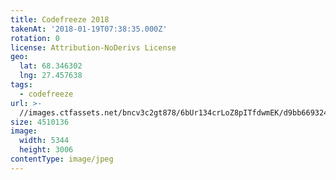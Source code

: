 ```yaml
---
title: Codefreeze 2018
takenAt: '2018-01-19T07:38:35.000Z'
rotation: 0
license: Attribution-NoDerivs License
geo:
  lat: 68.346302
  lng: 27.457638
tags:
  - codefreeze
url: >-
  //images.ctfassets.net/bncv3c2gt878/6bUr134crLoZ8pITfdwmEK/d9bb66932407c50b0cd5b56722aff724/codefreeze-2018_38902666885_o
size: 4510136
image:
  width: 5344
  height: 3006
contentType: image/jpeg
---
```


